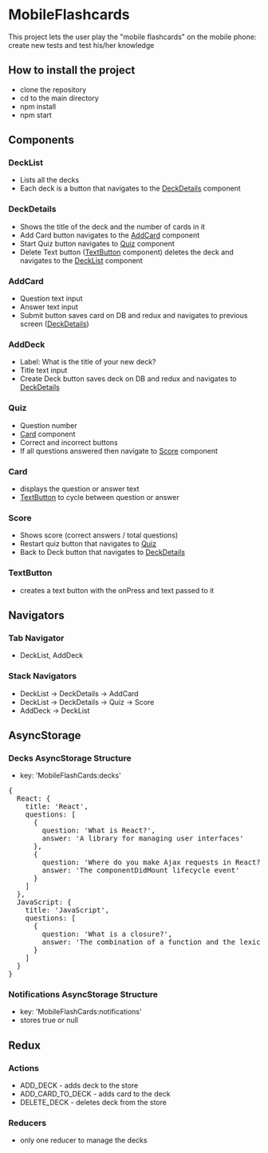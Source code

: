 # MobileFlashcards

This project lets the user play the "mobile flashcards" on the mobile phone: create new tests and test his/her knowledge

## How to install the project

- clone the repository
- cd to the main directory
- npm install
- npm start

## Components

### DeckList

- Lists all the decks
- Each deck is a button that navigates to the [DeckDetails](#deckdetails) component

### DeckDetails

- Shows the title of the deck and the number of cards in it
- Add Card button navigates to the [AddCard](#addcard) component
- Start Quiz button navigates to [Quiz](#quiz) component
- Delete Text button ([TextButton](#textbutton) component) deletes the deck and navigates to the [DeckList](#decklist) component

### AddCard

- Question text input
- Answer text input
- Submit button saves card on DB and redux and navigates to previous screen ([DeckDetails](#deckdetails))

### AddDeck

- Label: What is the title of your new deck?
- Title text input
- Create Deck button saves deck on DB and redux and navigates to [DeckDetails](#deckdetails)

### Quiz

- Question number
- [Card](#card) component
- Correct and incorrect buttons
- If all questions answered then navigate to [Score](#score) component

### Card

- displays the question or answer text
- [TextButton](#textbutton) to cycle between question or answer

### Score

- Shows score (correct answers / total questions)
- Restart quiz button that navigates to [Quiz](#quiz)
- Back to Deck button that navigates to [DeckDetails](#deckdetails)

### TextButton

- creates a text button with the onPress and text passed to it

## Navigators

### Tab Navigator

- DeckList, AddDeck

### Stack Navigators

- DeckList -> DeckDetails -> AddCard
- DeckList -> DeckDetails -> Quiz -> Score
- AddDeck -> DeckList

## AsyncStorage

### Decks AsyncStorage Structure

- key: 'MobileFlashCards:decks'

<pre>
{
  React: {
    title: 'React',
    questions: [
      {
        question: 'What is React?',
        answer: 'A library for managing user interfaces'
      },
      {
        question: 'Where do you make Ajax requests in React?',
        answer: 'The componentDidMount lifecycle event'
      }
    ]
  },
  JavaScript: {
    title: 'JavaScript',
    questions: [
      {
        question: 'What is a closure?',
        answer: 'The combination of a function and the lexical environment within which that function was declared.'
      }
    ]
  }
}
</pre>

### Notifications AsyncStorage Structure

- key: 'MobileFlashCards:notifications'
- stores true or null

## Redux

### Actions

- ADD_DECK - adds deck to the store
- ADD_CARD_TO_DECK - adds card to the deck
- DELETE_DECK - deletes deck from the store

### Reducers

- only one reducer to manage the decks
